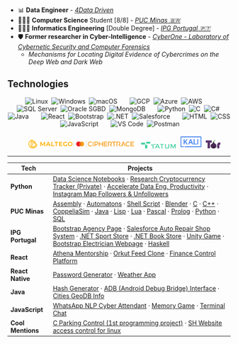 - 📊 **Data Engineer** - [_4Data Driven_](http://www.4datadriven.com.br/)
- 👨🏻‍💻 **Computer Science** Student [8/8] - [_PUC Minas 🇧🇷_](https://computacao.pucpcaldas.br/)
- 👨🏻‍💻 **Informatics Engineering** [Double Degree] - [_IPG Portugal 🇵🇹_](https://politecnicoguarda.pt/)
- 🛡️ **Former researcher in Cyber-Intelligence** - [_CyberOne - Laboratory of Cybernetic Security and Computer Forensics_](https://sites.google.com/view/cyberonelab)
  - _Mechanisms for Locating Digital Evidence of Cybercrimes on the Deep Web and Dark Web_

## Technologies
<div align="center" style="pointer-events: none;">
  <!-- Sistemas Operacionais -->
  <img title="Linux"    height="30" src="https://cdn.jsdelivr.net/gh/devicons/devicon/icons/linux/linux-original.svg"/>
  <img width="0"/>
  <img title="Windows"  height="30" src="https://cdn.jsdelivr.net/gh/devicons/devicon/icons/windows8/windows8-original.svg"/>
  <img width="0"/>
  <img title="macOS"    height="30" src="https://cdn.simpleicons.org/apple/B0BEC5"/>

  <!-- Nuvem -->
  <img width="20"/>
  <img title="GCP"    height="30" src="https://skillicons.dev/icons?i=gcp"/>
  <img width="0"/>
  <img title="Azure"  height="30" src="https://skillicons.dev/icons?i=azure"/>
  <img width="0"/>
  <img title="AWS"    height="30" src="https://skillicons.dev/icons?i=aws"/>

  <!-- Bancos de Dados -->
  <img width="20"/>
  <img title="SQL Server"  height="30" src="https://cdn.jsdelivr.net/gh/devicons/devicon/icons/microsoftsqlserver/microsoftsqlserver-plain.svg"/>
  <img width="0"/>
  <img title="Oracle SGBD" height="30" src="https://upload.wikimedia.org/wikipedia/commons/e/e1/Oracle_Corporation_logo.svg"/>
  <img width="0"/>
  <img title="MongoDB"     height="30" src="https://skillicons.dev/icons?i=mongodb"/>

  <!-- Linguagens de Programação -->
  <img width="20"/>
  <img title="Python" height="30" src="https://skillicons.dev/icons?i=py"/>
  <img width="0"/>
  <img title="C"      height="30" src="https://skillicons.dev/icons?i=c"/>
  <img width="0"/>
  <img title="C#"     height="30" src="https://skillicons.dev/icons?i=cs"/>
  <img width="0"/>
  <img title="Java"   height="30" src="https://skillicons.dev/icons?i=java"/>

  <!-- Frameworks e Bibliotecas -->
  <img width="20"/>
  <img title="React"      height="30" src="https://skillicons.dev/icons?i=react"/>
  <img width="0"/>
  <img title="Bootstrap"  height="30" src="https://skillicons.dev/icons?i=bootstrap"/>
  <img width="0"/>
  <img title=".NET"       height="30" src="https://skillicons.dev/icons?i=dotnet"/>
  <img width="0"/>
  <img title="Salesforce" height="30" src="https://cdn.jsdelivr.net/gh/devicons/devicon/icons/salesforce/salesforce-original.svg"/>
  
  <!-- Desenvolvimento Web -->
  <img width="20"/>
  <img title="HTML"       height="30" src="https://skillicons.dev/icons?i=html"/>
  <img width="0"/>
  <img title="CSS"        height="30" src="https://skillicons.dev/icons?i=css"/>
  <img width="0"/>
  <img title="JavaScript" height="30" src="https://skillicons.dev/icons?i=js"/>

  <!-- Ferramentas de Desenvolvimento -->
  <img width="20"/>
  <img title="VS Code" height="30" src="https://skillicons.dev/icons?i=vscode"/>
  <img width="0"/>
  <img title="Postman" height="30" src="https://skillicons.dev/icons?i=postman"/>

  <br>
  <br>
  
  <!-- Ferramentas Forense -->
  <img width="20"/>
  <img title="Maltego"     height="20" height="30" src="images/icons/maltego.png">
  <img width="0"/>
  <img title="CipherTrace" height="20" height="30" src="images/icons/ciphertrace.png">
  <img width="0"/>
  <img title="TATUM"       height="15" height="30" src="images/icons/tatum.png">
  <img width="0"/>
  <img title="Kali Linux"  height="30" height="30" src="images/icons/kali.svg">
  <img width="0"/>
  <img title="TOR"         height="20" height="30" src="images/icons/tor.png">
</div>



---

| Tech              | Projects                                                                                                                                                                                                                                                                                                                                                                                                                                                                                                                                                                                                                                                                                                                                                                                                                                                                                                                                                                                                                                                                                                                                                                                                                                                                                                              |
| ----------------- | --------------------------------------------------------------------------------------------------------------------------------------------------------------------------------------------------------------------------------------------------------------------------------------------------------------------------------------------------------------------------------------------------------------------------------------------------------------------------------------------------------------------------------------------------------------------------------------------------------------------------------------------------------------------------------------------------------------------------------------------------------------------------------------------------------------------------------------------------------------------------------------------------------------------------------------------------------------------------------------------------------------------------------------------------------------------------------------------------------------------------------------------------------------------------------------------------------------------------------------------------------------------------------------------------------------------- |
| **Python**        | [Data Science Notebooks](https://github.com/lucaslealll/puc-ciencia-computacao?tab=readme-ov-file#data-analysis-and-manipulation) · [Research Cryptocurrency Tracker (Private)](https://github.com/lucaslealll/pibic-projeto-28131-2022-cripto-tracker) · [Accelerate Data Eng. Productivity](https://github.com/lucaslealll/data-task-accelerator) · [Instagram Map Followers & Unfollowers](https://github.com/lucaslealll/instagram-followers-unfollowers)                                                                                                                                                                                                                                                                                                                                                                                                                                                                                                                                                                                                                                                                                                                                                                                                                                                         |
| **PUC Minas**     | [Assembly](https://github.com/lucaslealll/assembly-mips) · [Automatons](https://github.com/lucaslealll/puc-ciencia-computacao?tab=readme-ov-file#-automatons) · [Shell Script](https://github.com/lucaslealll/estudo-shell-script) · [Blender](https://github.com/lucaslealll/puc-ciencia-computacao?tab=readme-ov-file#-blender) · [C](https://github.com/lucaslealll/puc-ciencia-computacao?tab=readme-ov-file#-c) · [C++](https://github.com/lucaslealll/puc-ciencia-computacao?tab=readme-ov-file#-c-1) · [CoppeliaSim](https://github.com/lucaslealll/puc-ciencia-computacao?tab=readme-ov-file#-coppeliasim---robots-sensors-and-applications) · [Java](https://github.com/lucaslealll/puc-ciencia-computacao?tab=readme-ov-file#-java) · [Lisp](https://github.com/lucaslealll/puc-ciencia-computacao?tab=readme-ov-file#-lisp) · [Lua](https://github.com/lucaslealll/puc-ciencia-computacao?tab=readme-ov-file#-lisp) · [Pascal](https://github.com/lucaslealll/puc-ciencia-computacao?tab=readme-ov-file#-pascal) · [Prolog](https://github.com/lucaslealll/puc-ciencia-computacao?tab=readme-ov-file#-prolog) · [Python](https://github.com/lucaslealll/puc-ciencia-computacao?tab=readme-ov-file#-python-notebook) · [SQL](https://github.com/lucaslealll/puc-ciencia-computacao?tab=readme-ov-file#-sql) |
| **IPG Portugal**  | [Bootstrap Agency Page](https://github.com/lucaslealll/ipg-website-agency) · [Salesforce Auto Repair Shop System](https://github.com/lucaslealll/ipg-autorepair-shop-salesforce) · [.NET Sport Store](https://github.com/lucaslealll/ipg-mvc-sportstore) · [.NET Book Store](https://github.com/lucaslealll/ipg-mvc-bookstore) · [Unity Game](https://github.com/lucaslealll/ipg-cockroaches-invaders-game) · [Bootstrap Electrician Webpage](https://github.com/lucaslealll/ipg-website-electrician) · [Haskell](https://github.com/lucaslealll/ipg-engenharia-informatica/tree/main/Programacao%20Funcional)                                                                                                                                                                                                                                                                                                                                                                                                                                                                                                                                                                                                                                                                                                        |
| **React**         | [Athena Mentorship](https://github.com/athena-mentorship) · [Orkut Feed Clone](https://github.com/lucaslealll/curso-clone-orkut-alura) · [Finance Control Platform](https://github.com/lucaslealll/curso-maratona-discover-2021)                                                                                                                                                                                                                                                                                                                                                                                                                                                                                                                                                                                                                                                                                                                                                                                                                                                                                                                                                                                                                                                                                      |
| **React Native**  | [Password Generator](https://github.com/lucaslealll/password-generator-app) · [Weather App](https://github.com/lucaslealll/react_native-AppClimapp)                                                                                                                                                                                                                                                                                                                                                                                                                                                                                                                                                                                                                                                                                                                                                                                                                                                                                                                                                                                                                                                                                                                                                                   |
| **Java**          | [Hash Generator](https://github.com/lucaslealll/gerador-hash) · [ADB (Android Debug Bridge) Interface](https://github.com/lucaslealll/adb-interface) · [Cities GeoDB Info](https://github.com/lucaslealll/android-geodb-app)                                                                                                                                                                                                                                                                                                                                                                                                                                                                                                                                                                                                                                                                                                                                                                                                                                                                                                                                                                                                                                                                                          |
| **JavaScript**    | [WhatsApp NLP Cyber Attendant](https://github.com/lucaslealll/whatsapp-bot-js) · [Memory Game](https://github.com/lucaslealll/curso-memory-game-js) · [Terminal Chat](https://github.com/lucaslealll/curso-terminal-chat-js)                                                                                                                                                                                                                                                                                                                                                                                                                                                                                                                                                                                                                                                                                                                                                                                                                                                                                                                                                                                                                                                                                          |
| **Cool Mentions** | [C Parking Control (1st programming project)](https://github.com/lucaslealll/puc-ciencia-computacao/blob/main/C/C-Estacionamentos) · [SH Website access control for linux](https://github.com/lucaslealll/linux-hosts-moderator)                                                                                                                                                                                                                                                                                                                                                                                                                                                                                                                                                                                                                                                                                                                                                                                                                                                                                                                                                                                                                                                                                      |
